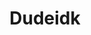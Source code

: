---
template: ConstructionPage
slug: construction
title: Dudeidk
featuredImage: ''
subtitle: ''
meta:
  description: Dude idk construction page meta description.
  title: Under Construction
---